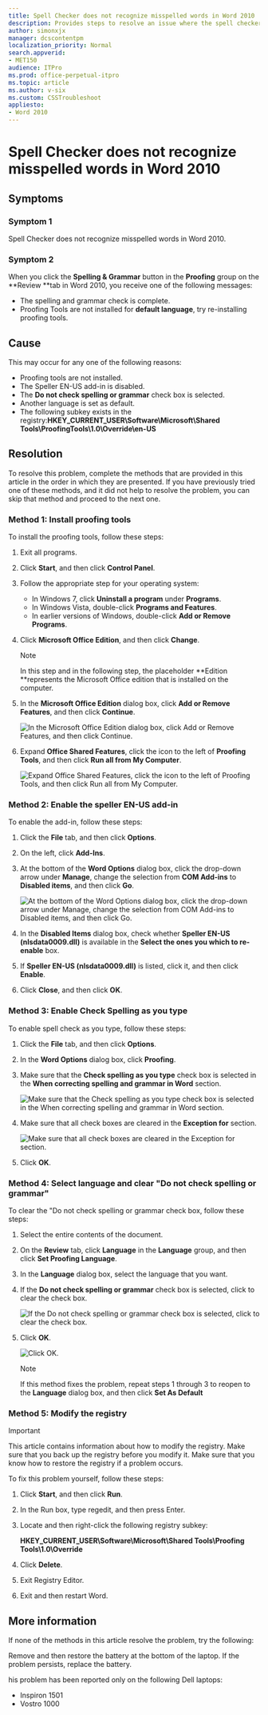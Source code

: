 ```yaml
---
title: Spell Checker does not recognize misspelled words in Word 2010
description: Provides steps to resolve an issue where the spell checker does not catch spelling mistakes in Word 2010.
author: simonxjx
manager: dcscontentpm
localization_priority: Normal
search.appverid: 
- MET150
audience: ITPro
ms.prod: office-perpetual-itpro
ms.topic: article
ms.author: v-six
ms.custom: CSSTroubleshoot
appliesto:
- Word 2010
---
```


# Spell Checker does not recognize misspelled words in Word 2010

## Symptoms

### Symptom 1

Spell Checker does not recognize misspelled words in Word 2010.

### Symptom 2

When you click the **Spelling & Grammar** button in the **Proofing** group on the **Review **tab in Word 2010, you receive one of the following messages: 

- The spelling and grammar check is complete.   
- Proofing Tools are not installed for **default language**, try re-installing proofing tools.   
## Cause

This may occur for any one of the following reasons: 

- Proofing tools are not installed.   
- The Speller EN-US add-in is disabled.   
- The **Do not check spelling or grammar** check box is selected.   
- Another language is set as default.   
- The following subkey exists in the registry:**HKEY_CURRENT_USER\Software\Microsoft\Shared Tools\ProofingTools\1.0\Override\en-US**   
## Resolution

To resolve this problem, complete the methods that are provided in this article in the order in which they are presented. If you have previously tried one of these methods, and it did not help to resolve the problem, you can skip that method and proceed to the next one.

### Method 1: Install proofing tools  
 
To install the proofing tools, follow these steps: 
 
1. Exit all programs.    
2. Click **Start**, and then click **Control Panel**.    
3. Follow the appropriate step for your operating system:  
   - In Windows 7, click **Uninstall a program** under **Programs**.    
   - In Windows Vista, double-click **Programs and Features**.    
   - In earlier versions of Windows, double-click **Add or Remove Programs**.    
     
4. Click **Microsoft Office **Edition****, and then click **Change**.

    > [!NOTE]
    > In this step and in the following step, the placeholder **Edition **represents the Microsoft Office edition that is installed on the computer.    
5. In the **Microsoft Office **Edition**** dialog box, click **Add or Remove Features**, and then click **Continue**.
     
    ![In the Microsoft Office Edition dialog box, click Add or Remove Features, and then click Continue.](https://msegceporticoprodassets.blob.core.windows.net/asset-blobs/4024897_en_1)

6. Expand **Office Shared Features**, click the icon to the left of **Proofing Tools**, and then click **Run all from My Computer**.
 
    ![Expand Office Shared Features, click the icon to the left of Proofing Tools, and then click Run all from My Computer.](https://msegceporticoprodassets.blob.core.windows.net/asset-blobs/4024898_en_1)

### Method 2: Enable the speller EN-US add-in  
 
To enable the add-in, follow these steps: 
 
1. Click the **File** tab, and then click **Options**.    
2. On the left, click **Add-Ins**.    
3. At the bottom of the **Word Options** dialog box, click the drop-down arrow under **Manage**, change the selection from **COM Add-ins** to **Disabled items**, and then click **Go**.
 
    ![At the bottom of the Word Options dialog box, click the drop-down arrow under Manage, change the selection from COM Add-ins to Disabled items, and then click Go.](https://msegceporticoprodassets.blob.core.windows.net/asset-blobs/4024899_en_1)

4. In the **Disabled Items** dialog box, check whether **Speller EN-US (nlsdata0009.dll)** is available in the **Select the ones you which to re-enable** box.    
5. If **Speller EN-US (nlsdata0009.dll)** is listed, click it, and then click **Enable**.    
6. Click **Close**, and then click **OK**. 

### Method 3: Enable Check Spelling as you type  
 
To enable spell check as you type, follow these steps: 
 
1. Click the **File** tab, and then click **Options**.    
2. In the **Word Options** dialog box, click **Proofing**.    
3. Make sure that the **Check spelling as you type** check box is selected in the **When correcting spelling and grammar in Word** section.
 
    ![Make sure that the Check spelling as you type check box is selected in the When correcting spelling and grammar in Word section.](https://msegceporticoprodassets.blob.core.windows.net/asset-blobs/4024900_en_1)

4. Make sure that all check boxes are cleared in the **Exception for** section.
 
    ![Make sure that all check boxes are cleared in the Exception for section.](https://msegceporticoprodassets.blob.core.windows.net/asset-blobs/4024901_en_1)

5. Click **OK**.    

### Method 4: Select language and clear "Do not check spelling or grammar"  
 
To clear the "Do not check spelling or grammar check box, follow these steps: 
 
1. Select the entire contents of the document.    
2. On the **Review** tab, click **Language** in the **Language** group, and then click **Set Proofing Language**.
3. In the **Language** dialog box, select the language that you want.    
4. If the **Do not check spelling or grammar** check box is selected, click to clear the check box.

    ![If the Do not check spelling or grammar check box is selected, click to clear the check box.](https://msegceporticoprodassets.blob.core.windows.net/asset-blobs/4024902_en_1)    
5. Click **OK**.
 
    ![Click OK.](https://msegceporticoprodassets.blob.core.windows.net/asset-blobs/4024903_en_1)    
 
    > [!NOTE]
    > If this method fixes the problem, repeat steps 1 through 3 to reopen to the **Language** dialog box, and then click **Set As Default**

### Method 5: Modify the registry  
 
> [!IMPORTANT]
> This article contains information about how to modify the registry. Make sure that you back up the registry before you modify it. Make sure that you know how to restore the registry if a problem occurs. 
 
To fix this problem yourself, follow these steps: 
 
1. Click **Start**, and then click **Run**.    
2. In the Run box, type regedit, and then press Enter.    
3. Locate and then right-click the following registry subkey: 

    **HKEY_CURRENT_USER\Software\Microsoft\Shared Tools\Proofing Tools\1.0\Override**
1. Click **Delete**.    
1. Exit Registry Editor.    
1. Exit and then restart Word.

## More information

If none of the methods in this article resolve the problem, try the following: 

Remove and then restore the battery at the bottom of the laptop. If the problem persists, replace the battery.

his problem has been reported only on the following Dell laptops:

- Inspiron 1501
- Vostro 1000
